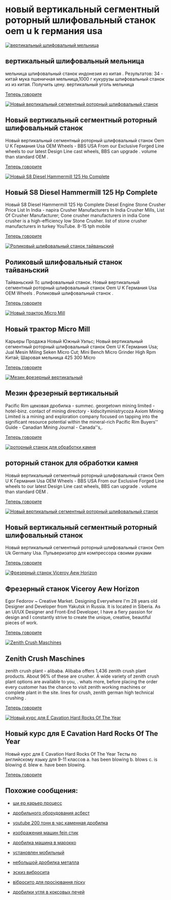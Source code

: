 # новый вертикальный сегментный роторный шлифовальный станок oem u k германия usa
<a href="https://ru.ecuriezuff.be/products/" target="_blank">![вертикальный шлифовальный мельница](https://github.com/millmachine/images/raw/main/674.jpg)</a>
## вертикальный шлифовальный мельница
мельница шлифовальный станок индонезия из китая . Результатов: 34 - китай мука пшеничная мельница,1000 г кукурузы шлифовальный станок из из китая. Получить цену. вертикальный уголь мельница 
<a href="https://ru.ecuriezuff.be/products/" target="_blank">Теперь говорите</a>
<a href="https://ru.ecuriezuff.be/products/" target="_blank">![Новый вертикальный сегментный роторный шлифовальный станок ](https://github.com/millmachine/images/raw/main/587.jpg)</a>
## Новый вертикальный сегментный роторный шлифовальный станок 
Новый вертикальный сегментный роторный шлифовальный станок Oem U K Германия Usa OEM Wheels - BBS USA From our Exclusive Forged Line wheels to our latest Design Line cast wheels, BBS can upgrade . volume than standard OEM .
<a href="https://ru.ecuriezuff.be/products/" target="_blank">Теперь говорите</a>
<a href="https://ru.ecuriezuff.be/products/" target="_blank">![Новый S8 Diesel Hammermill 125 Hp Complete](https://github.com/millmachine/images/raw/main/672.jpg)</a>
## Новый S8 Diesel Hammermill 125 Hp Complete
Новый S8 Diesel Hammermill 125 Hp Complete Diesel Engine Stone Crusher Price List In India - napira Crusher Manufacturers In India Crusher Mills, List Of Crusher Manufacturer; Cone crusher manufacturers in india Cone crusher is a high-efficiency low Stone Crusher. list of stone crusher manufacturers in turkey YouTube. 8-15 tph mobile 
<a href="https://ru.ecuriezuff.be/products/" target="_blank">Теперь говорите</a>
<a href="https://ru.ecuriezuff.be/products/" target="_blank">![Роликовый шлифовальный станок тайваньский](https://github.com/millmachine/images/raw/main/441.jpg)</a>
## Роликовый шлифовальный станок тайваньский
Тайваньский Tc шлифовальный станок.  Новый вертикальный сегментный роторный шлифовальный станок Oem U K Германия Usa OEM Wheels . Роликовый шлифовальный станок .
<a href="https://ru.ecuriezuff.be/products/" target="_blank">Теперь говорите</a>
<a href="https://ru.ecuriezuff.be/products/" target="_blank">![Новый трактор Micro Mill](https://github.com/millmachine/images/raw/main/297.jpg)</a>
## Новый трактор Micro Mill
Карьеры Продажа Новый Южный Уэльс; Новый вертикальный сегментный роторный шлифовальный станок Oem U K Германия Usa; Jual Mesin Miling Seken Micro Cut; Mini Bench Micro Grinder High Rpm Китай; Шаровая мельница 425 300 Micro
<a href="https://ru.ecuriezuff.be/products/" target="_blank">Теперь говорите</a>
<a href="https://ru.ecuriezuff.be/products/" target="_blank">![Мезин фрезерный вертикальный](https://github.com/millmachine/images/raw/main/520.jpg)</a>
## Мезин фрезерный вертикальный
Pacific Rim щековая дробилка - summec. georgetown mining limited - hotel-binz. contact of mining directory - kidscityministrycoza Axiom Mining Limited is a mining and exploration company focused on tapping into the significant resource potential within the mineral-rich Pacific Rim Buyers'' Guide - Canadian Mining Journal - Canada''s,.
<a href="https://ru.ecuriezuff.be/products/" target="_blank">Теперь говорите</a>
<a href="https://ru.ecuriezuff.be/products/" target="_blank">![роторный станок для обработки камня](https://github.com/millmachine/images/raw/main/46.jpg)</a>
## роторный станок для обработки камня
Новый вертикальный сегментный роторный шлифовальный станок Oem U K Германия Usa OEM Wheels - BBS USA From our Exclusive Forged Line wheels to our latest Design Line cast wheels, BBS can upgrade . volume than standard OEM .
<a href="https://ru.ecuriezuff.be/products/" target="_blank">Теперь говорите</a>
<a href="https://ru.ecuriezuff.be/products/" target="_blank">![Новый вертикальный сегментный роторный шлифовальный станок ](https://github.com/millmachine/images/raw/main/341.jpg)</a>
## Новый вертикальный сегментный роторный шлифовальный станок 
Новый вертикальный сегментный роторный шлифовальный станок Oem Uk Germany Usa. Пульверизатор для компрессора своими руками 
<a href="https://ru.ecuriezuff.be/products/" target="_blank">Теперь говорите</a>
<a href="https://ru.ecuriezuff.be/products/" target="_blank">![Фрезерный станок Viceroy Aew Horizon](https://github.com/millmachine/images/raw/main/329.jpg)</a>
## Фрезерный станок Viceroy Aew Horizon
Egor Fedorov ~ Creative Market. Designing Everywhere I'm 28 years old Designer and Developer from Yakutsk in Russia. It is located in Siberia. As an UI/UX Designer and Front-End Developer, I have a fiery passion for design and I constantly strive to create the unique, creative, beautiful pieces of work.
<a href="https://ru.ecuriezuff.be/products/" target="_blank">Теперь говорите</a>
<a href="https://ru.ecuriezuff.be/products/" target="_blank">![Zenith Crush Maschines](https://github.com/millmachine/images/raw/main/209.jpg)</a>
## Zenith Crush Maschines
zenith crush plant - alibaba. Alibaba offers 1,436 zenith crush plant products. About 96% of these are crusher. A wide variety of zenith crush plant options are available to you, . whats more, before placing the order every customer has the chance to visit zenith working machines or complete plant in the site. lines for crush, zenith german high technical crushing .
<a href="https://ru.ecuriezuff.be/products/" target="_blank">Теперь говорите</a>
<a href="https://ru.ecuriezuff.be/products/" target="_blank">![Новый курс для E Cavation Hard Rocks Of The Year](https://github.com/millmachine/images/raw/main/452.jpg)</a>
## Новый курс для E Cavation Hard Rocks Of The Year
Новый курс для E Cavation Hard Rocks Of The Year Тесты по английскому языку для 9-11 классов a. has been blowing b. blows c. is blowing d. blew e. have been blowing.
<a href="https://ru.ecuriezuff.be/products/" target="_blank">Теперь говорите</a>
## Похожие сообщения:
* [ши ер карьер процесс](%D1%88%D0%B8%20%D0%B5%D1%80%20%D0%BA%D0%B0%D1%80%D1%8C%D0%B5%D1%80%20%D0%BF%D1%80%D0%BE%D1%86%D0%B5%D1%81%D1%81.md)
* [дробильного оборудования асбест](%D0%B4%D1%80%D0%BE%D0%B1%D0%B8%D0%BB%D1%8C%D0%BD%D0%BE%D0%B3%D0%BE%20%D0%BE%D0%B1%D0%BE%D1%80%D1%83%D0%B4%D0%BE%D0%B2%D0%B0%D0%BD%D0%B8%D1%8F%20%D0%B0%D1%81%D0%B1%D0%B5%D1%81%D1%82.md)
* [youtube 200 тонн в час каменная дробилка](youtube%20200%20%D1%82%D0%BE%D0%BD%D0%BD%20%D0%B2%20%D1%87%D0%B0%D1%81%20%D0%BA%D0%B0%D0%BC%D0%B5%D0%BD%D0%BD%D0%B0%D1%8F%20%D0%B4%D1%80%D0%BE%D0%B1%D0%B8%D0%BB%D0%BA%D0%B0.md)
* [изображения машин fein стик](%D0%B8%D0%B7%D0%BE%D0%B1%D1%80%D0%B0%D0%B6%D0%B5%D0%BD%D0%B8%D1%8F%20%D0%BC%D0%B0%D1%88%D0%B8%D0%BD%20fein%20%D1%81%D1%82%D0%B8%D0%BA.md)
* [дробилка машина в марокко](%D0%B4%D1%80%D0%BE%D0%B1%D0%B8%D0%BB%D0%BA%D0%B0%20%D0%BC%D0%B0%D1%88%D0%B8%D0%BD%D0%B0%20%D0%B2%20%D0%BC%D0%B0%D1%80%D0%BE%D0%BA%D0%BA%D0%BE.md)
* [установлен мобильный](%D1%83%D1%81%D1%82%D0%B0%D0%BD%D0%BE%D0%B2%D0%BB%D0%B5%D0%BD%20%D0%BC%D0%BE%D0%B1%D0%B8%D0%BB%D1%8C%D0%BD%D1%8B%D0%B9.md)
* [небольшой дробилка металла](%D0%BD%D0%B5%D0%B1%D0%BE%D0%BB%D1%8C%D1%88%D0%BE%D0%B9%20%D0%B4%D1%80%D0%BE%D0%B1%D0%B8%D0%BB%D0%BA%D0%B0%20%D0%BC%D0%B5%D1%82%D0%B0%D0%BB%D0%BB%D0%B0.md)
* [эскиз вибросита](%D1%8D%D1%81%D0%BA%D0%B8%D0%B7%20%D0%B2%D0%B8%D0%B1%D1%80%D0%BE%D1%81%D0%B8%D1%82%D0%B0.md)
* [вібросито для просіювання піску](%D0%B2%D1%96%D0%B1%D1%80%D0%BE%D1%81%D0%B8%D1%82%D0%BE%20%D0%B4%D0%BB%D1%8F%20%D0%BF%D1%80%D0%BE%D1%81%D1%96%D1%8E%D0%B2%D0%B0%D0%BD%D0%BD%D1%8F%20%D0%BF%D1%96%D1%81%D0%BA%D1%83.md)
* [дробилки угля в коксовых печей](%D0%B4%D1%80%D0%BE%D0%B1%D0%B8%D0%BB%D0%BA%D0%B8%20%D1%83%D0%B3%D0%BB%D1%8F%20%D0%B2%20%D0%BA%D0%BE%D0%BA%D1%81%D0%BE%D0%B2%D1%8B%D1%85%20%D0%BF%D0%B5%D1%87%D0%B5%D0%B9.md)
